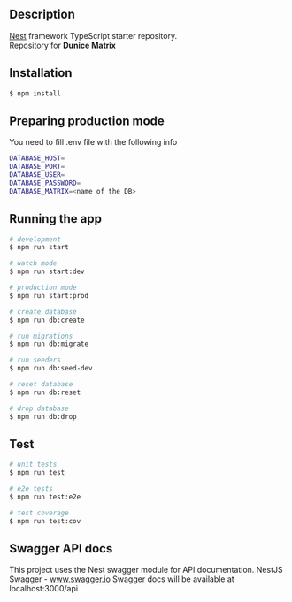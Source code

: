 ## Description

[Nest](https://github.com/nestjs/nest) framework TypeScript starter repository.  
Repository for **Dunice Matrix**

## Installation

```bash
$ npm install
```  
  
## Preparing production mode

You need to fill .env file with the following info  

```bash
DATABASE_HOST=
DATABASE_PORT=
DATABASE_USER=
DATABASE_PASSWORD=
DATABASE_MATRIX=<name of the DB>
```

## Running the app

```bash
# development
$ npm run start

# watch mode
$ npm run start:dev

# production mode
$ npm run start:prod

# create database
$ npm run db:create

# run migrations
$ npm run db:migrate

# run seeders
$ npm run db:seed-dev

# reset database
$ npm run db:reset

# drop database
$ npm run db:drop
```

## Test

```bash
# unit tests
$ npm run test

# e2e tests
$ npm run test:e2e

# test coverage
$ npm run test:cov
```  
  
## Swagger API docs  

This project uses the Nest swagger module for API documentation. NestJS Swagger - www.swagger.io
Swagger docs will be available at localhost:3000/api
